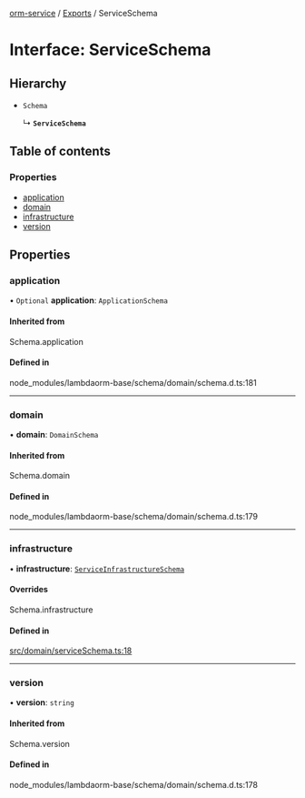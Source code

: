 [orm-service](../README.md) / [Exports](../modules.md) / ServiceSchema

# Interface: ServiceSchema

## Hierarchy

- `Schema`

  ↳ **`ServiceSchema`**

## Table of contents

### Properties

- [application](ServiceSchema.md#application)
- [domain](ServiceSchema.md#domain)
- [infrastructure](ServiceSchema.md#infrastructure)
- [version](ServiceSchema.md#version)

## Properties

### application

• `Optional` **application**: `ApplicationSchema`

#### Inherited from

Schema.application

#### Defined in

node_modules/lambdaorm-base/schema/domain/schema.d.ts:181

___

### domain

• **domain**: `DomainSchema`

#### Inherited from

Schema.domain

#### Defined in

node_modules/lambdaorm-base/schema/domain/schema.d.ts:179

___

### infrastructure

• **infrastructure**: [`ServiceInfrastructureSchema`](ServiceInfrastructureSchema.md)

#### Overrides

Schema.infrastructure

#### Defined in

[src/domain/serviceSchema.ts:18](https://github.com/lambda-orm/lambdaorm-svc/blob/532896b631f65517f4753a83325f1748c1fdb1ff/src/domain/serviceSchema.ts#L18)

___

### version

• **version**: `string`

#### Inherited from

Schema.version

#### Defined in

node_modules/lambdaorm-base/schema/domain/schema.d.ts:178

